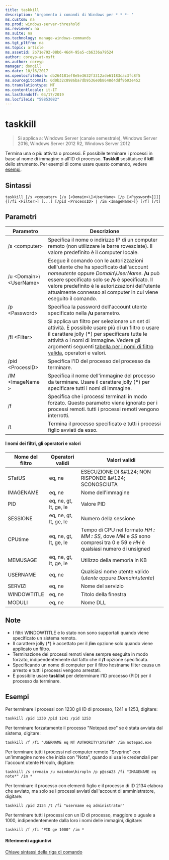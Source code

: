 ```yaml
---
title: taskkill
description: 'Argomento i comandi di Windows per * * *- '
ms.custom: na
ms.prod: windows-server-threshold
ms.reviewer: na
ms.suite: na
ms.technology: manage-windows-commands
ms.tgt_pltfrm: na
ms.topic: article
ms.assetid: 2b71e792-08b6-46d4-95a5-cb6336a79524
author: coreyp-at-msft
ms.author: coreyp
manager: dongill
ms.date: 10/16/2017
ms.openlocfilehash: db264181ef8e5e3632f3312ade61183cac3fc8f5
ms.sourcegitcommit: 0d0b32c8986ba7db9536e0b8648d4ddf9b03e452
ms.translationtype: MT
ms.contentlocale: it-IT
ms.lasthandoff: 04/17/2019
ms.locfileid: "59853082"
---
```

# <a name="taskkill"></a>taskkill

>Si applica a: Windows Server (canale semestrale), Windows Server 2016, Windows Server 2012 R2, Windows Server 2012

Termina una o più attività o processi. È possibile terminare i processi in base al nome di immagine o all'ID di processo. **Taskkill** sostituisce il **kill** dello strumento.
Per esempi di come usare questo comando, vedere [esempi](#BKMK_examples).

## <a name="syntax"></a>Sintassi
```
taskkill [/s <computer> [/u [<Domain>\]<UserName> [/p [<Password>]]]] {[/fi <Filter>] [...] [/pid <ProcessID> | /im <ImageName>]} [/f] [/t]
```
## <a name="parameters"></a>Parametri
|Parametro|Descrizione|
|-------|--------|
|/s \<computer>|Specifica il nome o indirizzo IP di un computer remoto (non utilizzare le barre rovesciate). Il valore predefinito è il computer locale.|
|/u \<Domain>\\\<UserName>|Esegue il comando con le autorizzazioni dell'utente che ha specificato dall'account *nomeutente* oppure *Domain*\\*UserName*. **/u** può essere specificato solo se **/s** è specificato. Il valore predefinito è le autorizzazioni dell'utente attualmente connesso al computer in cui viene eseguito il comando.|
|/p \<Password>|Specifica la password dell'account utente specificato nella **/u** parametro.|
|/fi \<Filter>|Si applica un filtro per selezionare un set di attività. È possibile usare più di un filtro o usare il carattere jolly (**\***) per specificare tutte le attività o i nomi di immagine. Vedere gli argomenti seguenti [tabella per i nomi di filtro valida](#BKMK_table), operatori e valori.|
|/pid \<ProcessID>|Specifica l'ID del processo del processo da terminare.|
|/IM \<ImageName >|Specifica il nome dell'immagine del processo da terminare. Usare il carattere jolly (**\***) per specificare tutti i nomi di immagine.|
|/f|Specifica che i processi terminati in modo forzato. Questo parametro viene ignorato per i processi remoti. tutti i processi remoti vengono interrotti.|
|/t|Termina il processo specificato e tutti i processi figlio avviati da esso.|

#### <a name="BKMK_table"></a>I nomi dei filtri, gli operatori e valori
|Nome del filtro|Operatori validi|Valori validi|
|--------|----------|----------|
|STatUS|eq, ne|ESECUZIONE DI &AMP;#124; NON RISPONDE &AMP;#124; SCONOSCIUTA|
|IMAGENAME|eq, ne|Nome dell'immagine|
|PID|eq, ne, gt, lt, ge, le|Valore PID|
|SESSIONE|eq, ne, gt, lt, ge, le|Numero della sessione|
|CPUtime|eq, ne, gt, lt, ge, le|Tempo di CPU nel formato *HH ***:*** MM ***:*** SS*, dove *MM* e *SS* sono compresi tra 0 e 59 e *HH* è qualsiasi numero di unsigned|
|MEMUSAGE|eq, ne, gt, lt, ge, le|Utilizzo della memoria in KB|
|USERNAME|eq, ne|Qualsiasi nome utente valido (*utente* oppure *Domain*\\*utente*)|
|SERVIZI|eq, ne|Nome del servizio|
|WINDOWTITLE|eq, ne|Titolo della finestra|
|MODULI|eq, ne|Nome DLL|

## <a name="remarks"></a>Note
* I filtri WINDOWTITLE e lo stato non sono supportati quando viene specificato un sistema remoto.
* Il carattere jolly (**\***) è accettato per il **/im** opzione solo quando viene applicato un filtro.
* Terminazione dei processi remoti viene sempre eseguita in modo forzato, indipendentemente dal fatto che il **/f** opzione specificata.
* Specificando un nome di computer per il filtro hostname filter causa un arresto e tutti i processi vengono arrestati.
* È possibile usare **tasklist** per determinare l'ID processo (PID) per il processo da terminare.

## <a name="examples"></a>Esempi
Per terminare i processi con 1230 gli ID di processo, 1241 e 1253, digitare:
```
taskkill /pid 1230 /pid 1241 /pid 1253
```
Per terminare forzatamente il processo "Notepad.exe" se è stata avviata dal sistema, digitare:
```
taskkill /f /fi "USERNAME eq NT AUTHORITY\SYSTEM" /im notepad.exe
```
Per terminare tutti i processi nel computer remoto "Srvprinc" con un'immagine nome che inizia con "Nota", quando si usa le credenziali per l'account utente Hiropln, digitare:
```
taskkill /s srvmain /u maindom\hiropln /p p@ssW23 /fi "IMAGENAME eq note*" /im *
```
Per terminare il processo con elementi figlio e il processo di ID 2134 elabora che avviato, ma solo se i processi avviati dall'account di amministratore, digitare:
```
taskkill /pid 2134 /t /fi "username eq administrator"
```
Per terminare tutti i processi con un ID di processo, maggiore o uguale a 1000, indipendentemente dalla loro i nomi delle immagini, digitare:
```
taskkill /f /fi "PID ge 1000" /im *
```

#### <a name="additional-references"></a>Riferimenti aggiuntivi
[Chiave sintassi della riga di comando](command-line-syntax-key.md)
